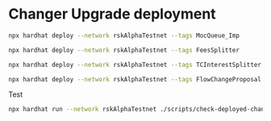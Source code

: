 
# Changer Upgrade deployment

```bash
npx hardhat deploy --network rskAlphaTestnet --tags MocQueue_Imp
```

```bash
npx hardhat deploy --network rskAlphaTestnet --tags FeesSplitter
```

```bash
npx hardhat deploy --network rskAlphaTestnet --tags TCInterestSplitter
```

```bash
npx hardhat deploy --network rskAlphaTestnet --tags FlowChangeProposal
```

Test

```bash
npx hardhat run --network rskAlphaTestnet ./scripts/check-deployed-changer.ts
```
